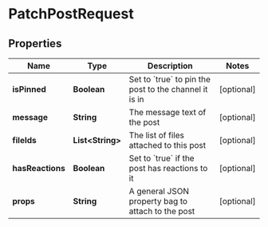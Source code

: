 

# PatchPostRequest


## Properties

| Name | Type | Description | Notes |
|------------ | ------------- | ------------- | -------------|
|**isPinned** | **Boolean** | Set to &#x60;true&#x60; to pin the post to the channel it is in |  [optional] |
|**message** | **String** | The message text of the post |  [optional] |
|**fileIds** | **List&lt;String&gt;** | The list of files attached to this post |  [optional] |
|**hasReactions** | **Boolean** | Set to &#x60;true&#x60; if the post has reactions to it |  [optional] |
|**props** | **String** | A general JSON property bag to attach to the post |  [optional] |



